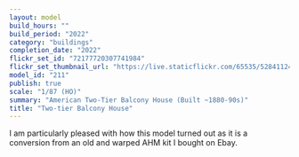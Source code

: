 ```yaml
---
layout: model
build_hours: ""
build_period: "2022"
category: "buildings"
completion_date: "2022"
flickr_set_id: "72177720307741984"
flickr_set_thumbnail_url: "https://live.staticflickr.com/65535/52841124045_6ddbb02b98_m.jpg"
model_id: "211"
publish: true
scale: "1/87 (HO)"
summary: "American Two-Tier Balcony House (Built ~1880-90s)"
title: "Two-tier Balcony House"
---
```


I am particularly pleased with how this model turned out as it is a conversion from an old and warped AHM kit I bought on Ebay.
